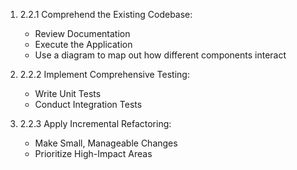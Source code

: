 
1.  2.2.1 Comprehend the Existing Codebase:
    
    - Review Documentation
    - Execute the Application 
    - Use a diagram to map out how different components interact
2. 2.2.2 Implement Comprehensive Testing: 
    
    - Write Unit Tests
    - Conduct Integration Tests
3. 2.2.3 Apply Incremental Refactoring:
    
    - Make Small, Manageable Changes
    - Prioritize High-Impact Areas
